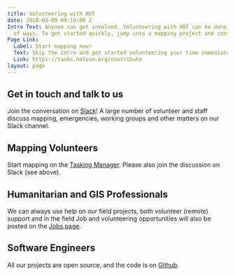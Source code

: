 ```yaml
---
title: Volunteering with HOT
date: 2018-03-09 09:19:00 Z
Intro Text: Anyone can get involved. Volunteering with HOT can be done in a number
  of ways. To get started quickly, jump into a mapping project and contribute.
Page Link:
  Label: Start mapping now!
  Text: Skip the intro and get started volunteering your time immediately by mapping.
  Link: https://tasks.hotosm.org/contribute
layout: page
---
```


## Get in touch and talk to us
Join the conversation on [Slack](http://slack.hotosm.org/)! A large number of volunteer and staff discuss mapping, emergencies, working groups and other matters on our Slack channel.

## Mapping Volunteers

Start mapping on the [Tasking Manager](https://tasks.hotosm.org/). Please also join the discussion on Slack (see above).

## Humanitarian and GIS Professionals

We can always use help on our field projects, both volunteer (remote) support and in the field
Job and volunteering opportunities will also be posted on the [Jobs page](http://www-dev.hotosm.org/jobs/).

## Software Engineers

All our projects are open source, and the code is on [Github](https://github.com/hotosm/).
